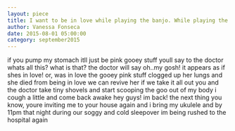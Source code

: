 ```yaml
---
layout: piece
title: I want to be in love while playing the banjo. While playing the banjo, I will be in love. As I am in love and playing the banjo, I am also kissing you. All at once.
author: Vanessa Fonseca
date: 2015-08-01 05:00:00
category: september2015
---
```

if you pump my stomach
itll just be pink gooey stuff
youll say to the doctor
whats all this? what is that?
the doctor will say
oh..my gosh!
it appears as if shes in love!
or, was in love
the gooey pink stuff clogged up her lungs
and she died
from being in love
we can revive her if we take it all out
you and the doctor take tiny shovels
and start scooping the goo out of my body
i cough a little and come back awake
hey guys!
im back!
the next thing you know,
youre inviting me to your house again
and i bring my ukulele
and by 11pm that night
during our soggy and cold sleepover
im being rushed to the hospital again